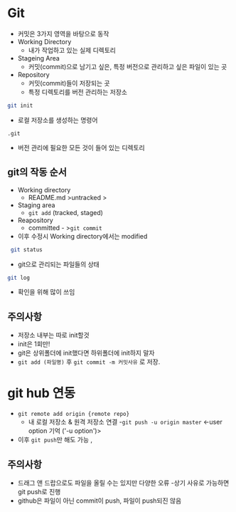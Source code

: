 
# Git
- 커밋은 3가지 영역을 바탕으로 동작
- Working Directory
  - 내가 작업하고 있는 실제 디렉토리
- Stageing Area
  - 커밋(commit)으로 남기고 싶은, 특정 버전으로 관리하고 싶은 파일이 있는 곳
- Repository
  - 커밋(commit)들이 저장되는 곳
  - 특정 디렉토리를 버전 관리하는 저장소

```bash
git init 
```
- 로컬 저장소를 생성하는 명령어

`.git` 
- 버전 관리에 필요한 모든 것이 들어 있는 디렉토리
## git의 작동 순서
  - Working directory
    - README.md >untracked > 
  - Staging area 
    - `git add` (tracked, staged)
  - Reapository 
    - committed - >`git commit`
  - 이후 수정시 Working directory에서는 modified
```bash
 git status
 ```
- git으로 관리되는 파일들의 상태
```bash
git log
``` 
- 확인을 위해 많이 쓰임

## 주의사항

- 저장소 내부는 따로 init할것
- init은 1회만!
- git은 상위폴더에 init했다면 하위폴더에 init하지 말자
- `git add (파일명)` 후  `git commit -m 커밋사유` 로 저장.
# git hub 연동
- `git remote add origin {remote repo} `
  - 내 로컬 저장소 & 원격 저장소 연결
-`git push -u origin master` <-user option 기억 ('-u option')>
- 이후 `git push`만 해도 가능 , 
## 주의사항 
- 드래그 앤 드랍으로도 파일을 올릴 수는 있지만 다양한 오류
-상기 사유로 가능하면 git push로 진행
- github은 파일이 아닌 commit이 push, 파일이 push되진 않음
